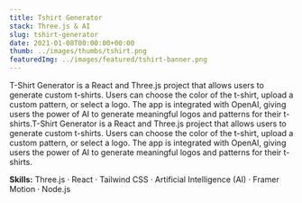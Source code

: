```yaml
---
title: Tshirt Generator
stack: Three.js & AI
slug: tshirt-generator
date: 2021-01-08T00:00:00+00:00
thumb: ../images/thumbs/tshirt.png
featuredImg: ../images/featured/tshirt-banner.png
---
```


T-Shirt Generator is a React and Three.js project that allows users to generate custom t-shirts. Users can choose the color of the t-shirt, upload a custom pattern, or select a logo. The app is integrated with OpenAI, giving users the power of AI to generate meaningful logos and patterns for their t-shirts.T-Shirt Generator is a React and Three.js project that allows users to generate custom t-shirts. Users can choose the color of the t-shirt, upload a custom pattern, or select a logo. The app is integrated with OpenAI, giving users the power of AI to generate meaningful logos and patterns for their t-shirts.

<b>Skills:</b> Three.js · React · Tailwind CSS · Artificial Intelligence (AI) · Framer Motion · Node.js
